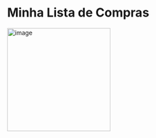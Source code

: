 # Minha Lista de Compras


<img width="239" alt="image" src="https://user-images.githubusercontent.com/63611601/195477659-e35bd73c-7b73-4b7b-a8a1-212654b187e3.png">
